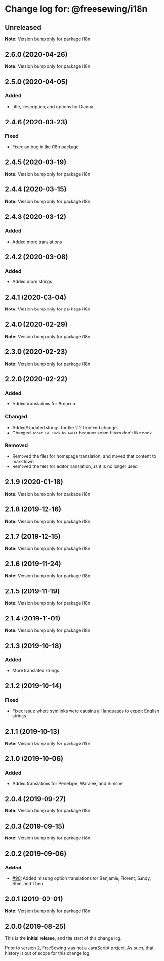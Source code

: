 # Change log for: @freesewing/i18n

## Unreleased

**Note:** Version bump only for package i18n

## 2.6.0 (2020-04-26)

**Note:** Version bump only for package i18n

## 2.5.0 (2020-04-05)

### Added

- title, description, and options for Dianna

## 2.4.6 (2020-03-23)

### Fixed

- Fixed an bug in the i18n package

## 2.4.5 (2020-03-19)

**Note:** Version bump only for package i18n

## 2.4.4 (2020-03-15)

**Note:** Version bump only for package i18n

## 2.4.3 (2020-03-12)

### Added

- Added more translations

## 2.4.2 (2020-03-08)

### Added

- Added more strings

## 2.4.1 (2020-03-04)

**Note:** Version bump only for package i18n

## 2.4.0 (2020-02-29)

**Note:** Version bump only for package i18n

## 2.3.0 (2020-02-23)

**Note:** Version bump only for package i18n

## 2.2.0 (2020-02-22)

### Added

- Added translations for Breanna

### Changed

- Added/Updated strings for the 2.2 frontend changes
- Changed `Joost De Cock` to `Joost` because spam filters don't like cock

### Removed

- Removed the files for homepage translation, and moved that content to markdown
- Removed the files for editor translation, as it is no longer used

## 2.1.9 (2020-01-18)

**Note:** Version bump only for package i18n

## 2.1.8 (2019-12-16)

**Note:** Version bump only for package i18n

## 2.1.7 (2019-12-15)

**Note:** Version bump only for package i18n

## 2.1.6 (2019-11-24)

**Note:** Version bump only for package i18n

## 2.1.5 (2019-11-19)

**Note:** Version bump only for package i18n

## 2.1.4 (2019-11-01)

**Note:** Version bump only for package i18n

## 2.1.3 (2019-10-18)

### Added

- More translated strings

## 2.1.2 (2019-10-14)

### Fixed

- Fixed issue where symlinks were causing all languages to export English strings

## 2.1.1 (2019-10-13)

**Note:** Version bump only for package i18n

## 2.1.0 (2019-10-06)

### Added

- Added translations for Penelope, Waralee, and Simone

## 2.0.4 (2019-09-27)

**Note:** Version bump only for package i18n

## 2.0.3 (2019-09-15)

**Note:** Version bump only for package i18n

## 2.0.2 (2019-09-06)

### Added

- [#90](https://github.com/freesewing/freesewing/issues/90): Added missing option translations for Benjamin, Florent, Sandy, Shin, and Theo

## 2.0.1 (2019-09-01)

**Note:** Version bump only for package i18n

## 2.0.0 (2019-08-25)

This is the **initial release**, and the start of this change log.

Prior to version 2, FreeSewing was not a JavaScript project.
As such, that history is out of scope for this change log.
